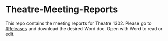 # Theatre-Meeting-Reports
This repo contains the meeting reports for Theatre 1302. Please go to [#Releases](https://github.com/Ibrahim-Syed-offical/Theatre-Meeting-Reports/releases/tag/Reports) and download the desired Word doc. Open with Word to read or edit.
